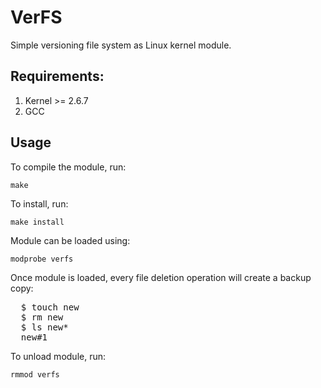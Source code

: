 VerFS
=====
Simple versioning file system as Linux kernel module.

Requirements:
-------------

1. Kernel >= 2.6.7
2. GCC

Usage
------
To compile the module, run:

  `make`

To install, run:

  `make install`

Module can be loaded using:

  `modprobe verfs`

Once module is loaded, every file deletion operation will create a backup copy:

<pre>
  $ touch new
  $ rm new
  $ ls new*
  new#1
</pre>

To unload module, run:

  `rmmod verfs`

